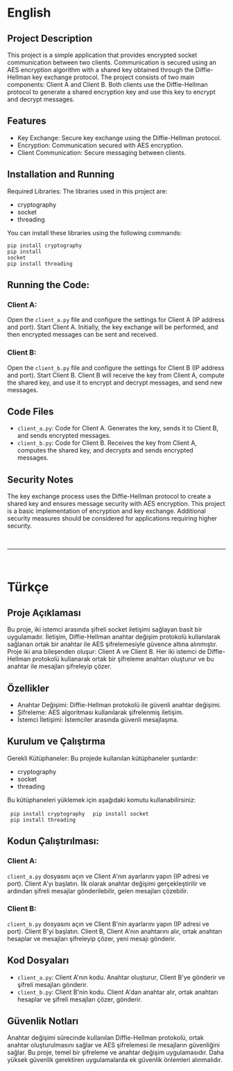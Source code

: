 # English

## Project Description
This project is a simple application that provides encrypted socket communication between two clients. Communication is secured using an AES encryption algorithm with a shared key obtained through the Diffie-Hellman key exchange protocol. 
The project consists of two main components: Client A and Client B. Both clients use the Diffie-Hellman protocol to generate a shared encryption key and use this key to encrypt and decrypt messages.

## Features

- Key Exchange: Secure key exchange using the Diffie-Hellman protocol.
- Encryption: Communication secured with AES encryption.
- Client Communication: Secure messaging between clients.

## Installation and Running
Required Libraries: The libraries used in this project are:

- cryptography
- socket
- threading

You can install these libraries using the following commands:

<code>pip install cryptography</code><br>
<code>pip install socket</code><br>
<code>pip install threading</code><br>


## Running the Code:

### Client A:
Open the <code>client_a.py</code> file and configure the settings for Client A (IP address and port).
Start Client A. Initially, the key exchange will be performed, and then encrypted messages can be sent and received.

### Client B:
Open the <code>client_b.py</code> file and configure the settings for Client B (IP address and port).
Start Client B. Client B will receive the key from Client A, compute the shared key, and use it to encrypt and decrypt messages, and send new messages.

## Code Files
- <code>client_a.py</code>: Code for Client A. Generates the key, sends it to Client B, and sends encrypted messages.
- <code>client_b.py</code>: Code for Client B. Receives the key from Client A, computes the shared key, and decrypts and sends encrypted messages.

## Security Notes
The key exchange process uses the Diffie-Hellman protocol to create a shared key and ensures message security with AES encryption.
This project is a basic implementation of encryption and key exchange. Additional security measures should be considered for applications requiring higher security.

<br>
<hr>
<br>

# Türkçe

## Proje Açıklaması
Bu proje, iki istemci arasında şifreli socket iletişimi sağlayan basit bir uygulamadır. İletişim, Diffie-Hellman anahtar değişim protokolü kullanılarak sağlanan ortak bir anahtar ile AES şifrelemesiyle güvence altına alınmıştır. 
Proje iki ana bileşenden oluşur: Client A ve Client B. Her iki istemci de Diffie-Hellman protokolü kullanarak ortak bir şifreleme anahtarı oluşturur ve bu anahtar ile mesajları şifreleyip çözer.

## Özellikler

- Anahtar Değişimi: Diffie-Hellman protokolü ile güvenli anahtar değişimi.
- Şifreleme: AES algoritması kullanılarak şifrelenmiş iletişim.
- İstemci İletişimi: İstemciler arasında güvenli mesajlaşma.


## Kurulum ve Çalıştırma
Gerekli Kütüphaneler: Bu projede kullanılan kütüphaneler şunlardır:

- cryptography
- socket
- threading

Bu kütüphaneleri yüklemek için aşağıdaki komutu kullanabilirsiniz:

<code> pip install cryptography </code>
<code> pip install socket </code>
<code> pip install threading </code>

## Kodun Çalıştırılması:

### Client A:
<code>client_a.py</code> dosyasını açın ve Client A'nın ayarlarını yapın (IP adresi ve port).
Client A'yı başlatın. İlk olarak anahtar değişimi gerçekleştirilir ve ardından şifreli mesajlar gönderilebilir, gelen mesajları çözebilir.

### Client B:

<code>client_b.py</code> dosyasını açın ve Client B'nin ayarlarını yapın (IP adresi ve port).
Client B'yi başlatın. Client B, Client A'nın anahtarını alır, ortak anahtarı hesaplar ve mesajları şifreleyip çözer, yeni mesajı gönderir.

## Kod Dosyaları

- <code>client_a.py</code>: Client A'nın kodu. Anahtar oluşturur, Client B'ye gönderir ve şifreli mesajları gönderir.
- <code>client_b.py</code>: Client B'nin kodu. Client A'dan anahtar alır, ortak anahtarı hesaplar ve şifreli mesajları çözer, gönderir.


## Güvenlik Notları
Anahtar değişimi sürecinde kullanılan Diffie-Hellman protokolü, ortak anahtar oluşturulmasını sağlar ve AES şifrelemesi ile mesajların güvenliğini sağlar.
Bu proje, temel bir şifreleme ve anahtar değişim uygulamasıdır. Daha yüksek güvenlik gerektiren uygulamalarda ek güvenlik önlemleri alınmalıdır.
